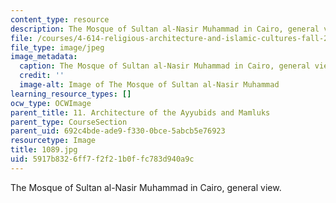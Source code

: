 ```yaml
---
content_type: resource
description: The Mosque of Sultan al-Nasir Muhammad in Cairo, general view.
file: /courses/4-614-religious-architecture-and-islamic-cultures-fall-2002/5917b8326ff7f2f21b0ffc783d940a9c_1089.jpg
file_type: image/jpeg
image_metadata:
  caption: The Mosque of Sultan al-Nasir Muhammad in Cairo, general view.
  credit: ''
  image-alt: Image of The Mosque of Sultan al-Nasir Muhammad
learning_resource_types: []
ocw_type: OCWImage
parent_title: 11. Architecture of the Ayyubids and Mamluks
parent_type: CourseSection
parent_uid: 692c4bde-ade9-f330-0bce-5abcb5e76923
resourcetype: Image
title: 1089.jpg
uid: 5917b832-6ff7-f2f2-1b0f-fc783d940a9c
---
```

The Mosque of Sultan al-Nasir Muhammad in Cairo, general view.

